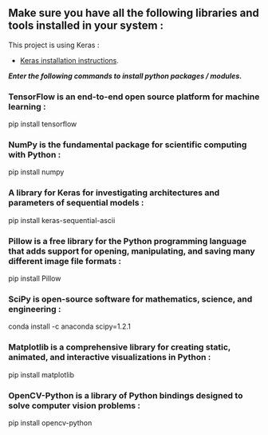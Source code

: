 ## Make sure you have all the following libraries and tools installed in your system :

This project is using Keras :
* [Keras installation instructions](https://github.com/keras-team/keras#installation).

*__Enter the following commands to install python packages / modules.__*

### TensorFlow is an end-to-end open source platform for machine learning :
pip install tensorflow

### NumPy is the fundamental package for scientific computing with Python :
pip install numpy

### A library for Keras for investigating architectures and parameters of sequential models :
pip install keras-sequential-ascii

### Pillow is a free library for the Python programming language that adds support for opening, manipulating, and saving many different image file formats :
pip install Pillow

### SciPy is open-source software for mathematics, science, and engineering :
conda install -c anaconda scipy=1.2.1

### Matplotlib is a comprehensive library for creating static, animated, and interactive visualizations in Python :
pip install matplotlib

### OpenCV-Python is a library of Python bindings designed to solve computer vision problems :
pip install opencv-python

